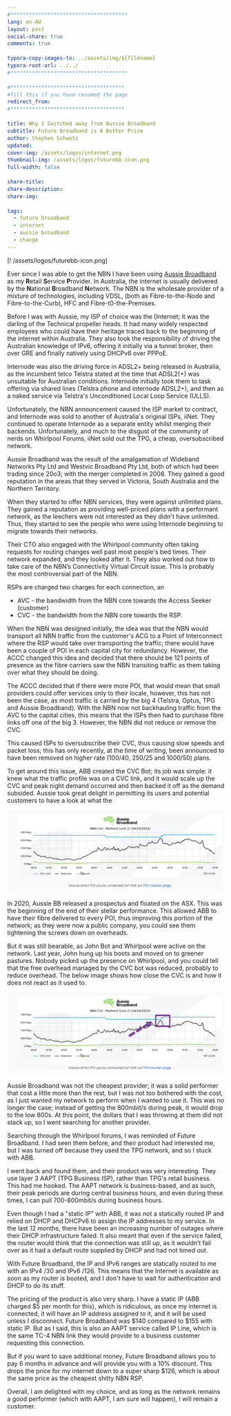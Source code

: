 ```yaml
---
#**************************************
lang: en-AU
layout: post
social-share: true
comments: true

typora-copy-images-to: ../assets/img/${filename}
typora-root-url: ../../
#**************************************

#*************************************
#fill this if you have renamed the page
redirect_from:
#*************************************

title: Why I Switched away from Aussie Broadband
subtitle: Future Broadband is A Better Price
author: Stephen Schwetz
updated: 
cover-img: /assets/logos/internet.png
thumbnail-img: /assets/logos/futurebb-icon.png
full-width: false

share-title: 
share-description: 
share-img: 

tags:
  - future broadband
  - internet
  - aussie broadband
  - change
---
```


[! /assets/logos/futurebb-icon.png]

Ever since I was able to get the NBN I have been using [Aussie Broadband](https://aussiebroadband.com.au) as my **R**etail **S**ervice **P**rovider. In Australia, the internet is usually delivered by the **N**ational **B**roadband **N**etwork. The NBN is the wholesale provider of a mixture of technologies, including VDSL, (both as Fibre-to-the-Node and Fibre-to-the-Curb), HFC and Fibre-t0-the-Premises. 

Before I was with Aussie, my ISP of choice was the [Internet; it was the darling of the Technical propeller heads. It had many widely respected employees who could have their heritage traced back to the beginning of the internet within Australia. They also took the responsibility of driving the Australian knowledge of IPv6, offering it initially via a tunnel broker, then over GRE and finally natively using DHCPv6 over PPPoE. 

Internode was also the driving force in ADSL2+ being released in Australia, as the incumbent telco Telstra stated at the time that ADSL2(+) was unsuitable for Australian conditions. Internode initially took them to task offering via shared lines (Telstra phone and internode ADSL2+), and then as a naked service via Telstra's Unconditioned Local Loop Service (ULLS).

Unfortunately, the NBN announcement caused the ISP market to contract, and Internode was sold to another of Australia's original ISPs, iiNet. They continued to operate Internode as a separate entity whilst merging their backends. Unfortunately, and much to the disgust of the community of nerds on Whirlpool Forums, iiNet sold out the TPG, a cheap, oversubscribed network.

Aussie Broadband was the result of the amalgamation of Wideband Networks Pty Ltd and Westvic Broadband Pty Ltd, both of which had been trading since 20o3; with the merger completed in 2008. They gained a good reputation in the areas that they served in Victoria, South Australia and the Northern Territory.

When they started to offer NBN services, they were against unlimited plans. They gained a reputation as providing well-priced plans with a performant network, as the leechers were not interested as they didn't have unlimited. Thus, they started to see the people who were using Internode beginning to migrate towards their networks. 

Their CTO also engaged with the Whirlpool community often taking requests for routing changes well past most people's bed times. Their network expanded, and they looked after it.  They also worked out how to take care of the NBN’s Connectivity Virtual Circuit issue. This is probably the most controversial part of the NBN. 

RSPs are charged two charges for each connection, an 

* AVC - the bandwidth from the NBN core towards the Access Seeker (customer)
* CVC - the bandwidth from the NBN core towards the RSP.

When the NBN was designed initially, the idea was that the NBN would transport all NBN traffic from the customer's ACG to a Point of Interconnect where the RSP would take over transporting the traffic; there would have been a couple of POI in each capital city for redundancy. However, the ACCC changed this idea and decided that there should be 121 points of presence as the fibre carriers saw the NBN transiting traffic as them taking over what they should be doing. 

The ACCC decided that if there were more POI, that would mean that small providers could offer services only to their locale, however, this has not been the case, as most traffic is carried by the big 4 (Telstra, Optus, TPG and Aussie Broadband). With the NBN now not backhauling traffic from the AVC to the capital cities, this means that the ISPs then had to purchase fibre links off one of the big 3. However, the NBN did not reduce or remove the CVC.

This caused ISPs to oversubscribe their CVC, thus causing slow speeds and packet loss; this has only recently, at the time of writing, been announced to have been removed on higher rate (100/40, 250/25 and 1000/50) plans.

To get around this issue, ABB created the CVC Bot; its job was simple: it knew what the traffic profile was on a CVC link, and it would scale up the CVC and peak night demand occurred and then backed it off as the demand subsided. Aussie took great delight in permitting its users and potential customers to have a look at what the

![image-20231030230321507](/assets/img/20232028-why-i-swtched-to-futurebb/image-20231030230321507.png)

In 2020, Aussie BB released a prospectus and floated on the ASX. This was the beginning of the end of their stellar performance. This allowed ABB to have their fibre delivered to every POI, thus improving this portion of the network; as they were now a public company, you could see them tightening the screws down on overheads.

But it was still bearable, as John Bot and Whirlpool were active on the network. Last year, John hung up his boots and moved on to greener pastures. Nobody picked up the presence on Whirlpool, and you could tell that the free overhead managed by the CVC bot was reduced, probably to reduce overhead. The below image shows how close the CVC is and how it does not react as it used to.

![image-20231030233245546](/assets/img/20232028-why-i-swtched-to-futurebb/image-20231030233245546.png)

Aussie Broadband was not the cheapest provider; it was a solid performer that cost a little more than the rest, but I was not too bothered with the cost, as I just wanted my network to perform when I wanted to use it. This was no longer the case; instead of getting the 800mbit/s during peak, it would drop to the low 600s. At this point, the dollars that I was throwing at them did not stack up, so I went searching for another provider.

Searching through the Whirlpool forums, I was reminded of Future Broadband. I had seen them before, and their product had interested me, but I was turned off because they used the TPG network, and so I stuck with ABB. 

I went back and found them, and their product was very interesting. They use layer 3 AAPT (TPG Business ISP), rather than TPG's retail business. This had me hooked. The AAPT network is business-based, and as such, their peak periods are during central business hours, and even during these times, I can pull 700-800mbit/s during business hours.

Even though I had a "static IP" with ABB, it was not a statically routed IP and relied on DHCP and DHCPv6 to assign the IP addresses to my service. In the last 12 months, there have been an increasing number of outages where their DHCP infrastructure failed. It also meant that even if the service failed, the router would think that the connection was still up, as it wouldn’t fail over as it had a default route supplied by DHCP and had not timed out.

With Future Broadband, the IP and IPv6 ranges are statically routed to me with an IPv4 /30 and IPv6 /126. This means that the Internet is available as soon as my router is booted, and I don't have to wait for authentication and DHCP to do its stuff.

The pricing of the product is also very sharp. I have a static IP (ABB charged $5 per month for this), which is ridiculous, as once my internet is connected, it will have an IP address assigned to it, and it will be used unless I disconnect. Future Broadband was $140 compared to $155 with static IP. But as I said, this is also an AAPT service called IP Line, which is the same TC-4 NBN link they would provide to a business customer requesting this connection. 

But if you want to save additional money, Future Broadband allows you to pay 6 months in advance and will provide you with a 10% discount. This drops the price for my internet down to a super sharp $126, which is about the same price as the cheapest shitty NBN RSP.

Overall, I am delighted with my choice, and as long as the network remains a good performer (which with AAPT, I am sure will happen), I will remain a customer. 
